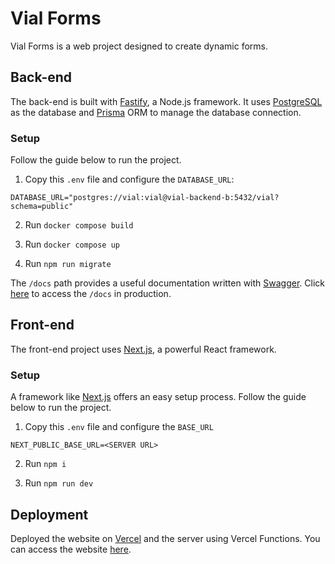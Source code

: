 # Vial Forms

Vial Forms is a web project designed to create dynamic forms.

## Back-end

The back-end is built with [Fastify](https://fastify.dev/), a Node.js framework. It uses [PostgreSQL](https://www.postgresql.org/) as the database and [Prisma](https://www.prisma.io/) ORM to manage the database connection.

### Setup

Follow the guide below to run the project.

1. Copy this `.env` file and configure the `DATABASE_URL`:

```
DATABASE_URL="postgres://vial:vial@vial-backend-b:5432/vial?schema=public"
```

2. Run `docker compose build`

3. Run `docker compose up` 

4. Run `npm run migrate`

The `/docs` path provides a useful documentation written with [Swagger](https://swagger.io/). Click [here](https://vial-forms.vercel.app/docs) to access the `/docs` in production.

## Front-end

The front-end project uses [Next.js](https://nextjs.org/), a powerful React framework.

### Setup

A framework like [Next.js](https://nextjs.org/) offers an easy setup process. Follow the guide below to run the project.

1. Copy this `.env` file and configure the `BASE_URL`

```
NEXT_PUBLIC_BASE_URL=<SERVER URL>
```

2. Run `npm i`

3. Run `npm run dev`

## Deployment

Deployed the website on [Vercel](https://vercel.com/) and the server using Vercel Functions. You can access the website [here](https://vial-forms-frontend.vercel.app/).